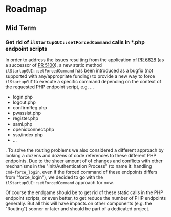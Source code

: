 # Roadmap

## Mid Term

### Get rid of `ilStartupGUI::setForcedCommand` calls in *.php endpoint scripts

In order to address the issues resulting from the application of
[PR 6628](https://github.com/ILIAS-eLearning/ILIAS/pull/6628) (as a successor
of [PR 5100](https://github.com/ILIAS-eLearning/ILIAS/pull/5100)), a new static
method `ilStartupGUI::setForcedCommand` has been introduced as a bugfix
(not supported with any/appropriate funding) to provide a new way to force `ilStartupGUI`
to execute a specific command depending on the context of the requested
PHP endpoint script, e.g. ...

* login.php
* logout.php
* confirmReg.php
* pwassist.php
* register.php
* saml.php
* openidconnect.php
* sso/index.php
* ...

. To solve the routing problems we also considered a different approach by looking a
dozens and dozens of code references to these different PHP endpoints. Due to the sheer amount of
of changes and conflicts with other mechanisms in the "Init/Authentication Process"
(to name it: handling `cmd=force_login`, even if the forced command of these
endpoints differs from "force_login"), we decided to go with
the `ilStartupGUI::setForcedCommand` approach for now.

Of course the endgame should be to get rid of these static calls in the PHP endpoint scripts,
or even better, to get reduce the number of PHP endpoints generally.
But all this will have impacts on other components (e.g. the "Routing") sooner or later and
should be part of a dedicated project.